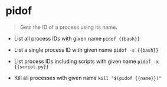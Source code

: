 # pidof
> Gets the ID of a process using its name.

- List all process IDs with given name
`pidof {{bash}}`

- List a single process ID with given name
`pidof -s {{bash}}`

- List process IDs including scripts with given name
`pidof -x {{script.py}}`

- Kill all processes with given name
`kill "$(pidof {{name}})" `
